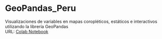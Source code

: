 # GeoPandas_Peru
Visualizaciones de variables en mapas coropléticos, estáticos e interactivos utilizando la librería GeoPandas <br>
URL: [Colab Notebook](https://colab.research.google.com/drive/12Ymj0uhDyPQmi1Qm5mwZvZcoFMMApD1b?usp=sharing)
